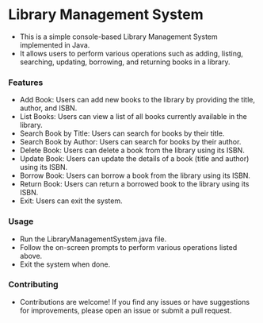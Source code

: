 # Library Management System
- This is a simple console-based Library Management System implemented in Java. 
- It allows users to perform various operations such as adding, listing, searching, updating, borrowing, and returning books in a library.

### Features
- Add Book: Users can add new books to the library by providing the title, author, and ISBN.
- List Books: Users can view a list of all books currently available in the library.
- Search Book by Title: Users can search for books by their title.
- Search Book by Author: Users can search for books by their author.
- Delete Book: Users can delete a book from the library using its ISBN.
- Update Book: Users can update the details of a book (title and author) using its ISBN.
- Borrow Book: Users can borrow a book from the library using its ISBN.
- Return Book: Users can return a borrowed book to the library using its ISBN.
- Exit: Users can exit the system.

### Usage
- Run the LibraryManagementSystem.java file.
- Follow the on-screen prompts to perform various operations listed above.
- Exit the system when done.

### Contributing
- Contributions are welcome! If you find any issues or have suggestions for improvements, please open an issue or submit a pull request.

